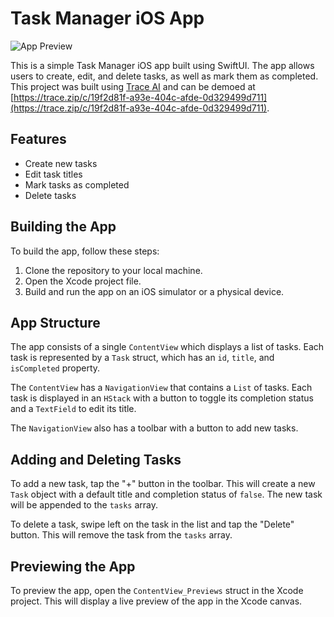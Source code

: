 # Task Manager iOS App

![App Preview](https://login.trace.zip/storage/v1/object/public/trace/19f2d81f-a93e-404c-afde-0d329499d711)

This is a simple Task Manager iOS app built using SwiftUI. The app allows users to create, edit, and delete tasks, as well as mark them as completed. This project was built using [Trace AI](https://trace.zip) and can be demoed at [https://trace.zip/c/19f2d81f-a93e-404c-afde-0d329499d711](https://trace.zip/c/19f2d81f-a93e-404c-afde-0d329499d711).

## Features

- Create new tasks
- Edit task titles
- Mark tasks as completed
- Delete tasks

## Building the App

To build the app, follow these steps:

1. Clone the repository to your local machine.
2. Open the Xcode project file.
3. Build and run the app on an iOS simulator or a physical device.

## App Structure

The app consists of a single `ContentView` which displays a list of tasks. Each task is represented by a `Task` struct, which has an `id`, `title`, and `isCompleted` property.

The `ContentView` has a `NavigationView` that contains a `List` of tasks. Each task is displayed in an `HStack` with a button to toggle its completion status and a `TextField` to edit its title.

The `NavigationView` also has a toolbar with a button to add new tasks.

## Adding and Deleting Tasks

To add a new task, tap the "+" button in the toolbar. This will create a new `Task` object with a default title and completion status of `false`. The new task will be appended to the `tasks` array.

To delete a task, swipe left on the task in the list and tap the "Delete" button. This will remove the task from the `tasks` array.

## Previewing the App

To preview the app, open the `ContentView_Previews` struct in the Xcode project. This will display a live preview of the app in the Xcode canvas.